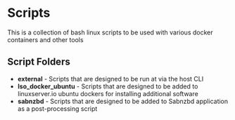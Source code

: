 # Scripts
This is a collection of bash linux scripts to be used with various docker containers and other tools

## Script Folders
* **external** - Scripts that are designed to be run at via the host CLI
* **lso_docker_ubuntu** - Scripts that are designed to be added to linuxserver.io ubuntu dockers for installing additional software
* **sabnzbd** - Scripts that are designed to be added to Sabnzbd application as a post-processing script
